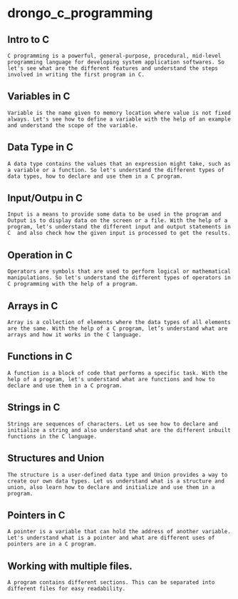 # drongo_c_programming

## Intro to C
```C programming is a powerful, general-purpose, procedural, mid-level programming language for developing system application softwares. So let's see what are the different features and understand the steps involved in writing the first program in C.```
## Variables in C
```Variable is the name given to memory location where value is not fixed always. Let's see how to define a variable with the help of an example and understand the scope of the variable.```
## Data Type in C
```A data type contains the values that an expression might take, such as a variable or a function. So let's understand the different types of data types, how to declare and use them in a C program.```
## Input/Outpu in C
```Input is a means to provide some data to be used in the program and Output is to display data on the screen or a file. With the help of a program, let's understand the different input and output statements in C  and also check how the given input is processed to get the results.```
## Operation in C
```Operators are symbols that are used to perform logical or mathematical manipulations. So let's understand the different types of operators in C programming with the help of a program.```
## Arrays in C
```Array is a collection of elements where the data types of all elements are the same. With the help of a C program, let’s understand what are arrays and how it works in the C language.```
## Functions in C
```A function is a block of code that performs a specific task. With the help of a program, let's understand what are functions and how to declare and use them in a C program.```
## Strings in C
```Strings are sequences of characters. Let us see how to declare and initialize a string and also understand what are the different inbuilt functions in the C language.```
## Structures and Union
```The structure is a user-defined data type and Union provides a way to create our own data types. Let us understand what is a structure and union, also learn how to declare and initialize and use them in a program.```
## Pointers in C
```A pointer is a variable that can hold the address of another variable. Let's understand what is a pointer and what are different uses of pointers are in a C program.```
## Working with multiple files.
```A program contains different sections. This can be separated into different files for easy readability.```
